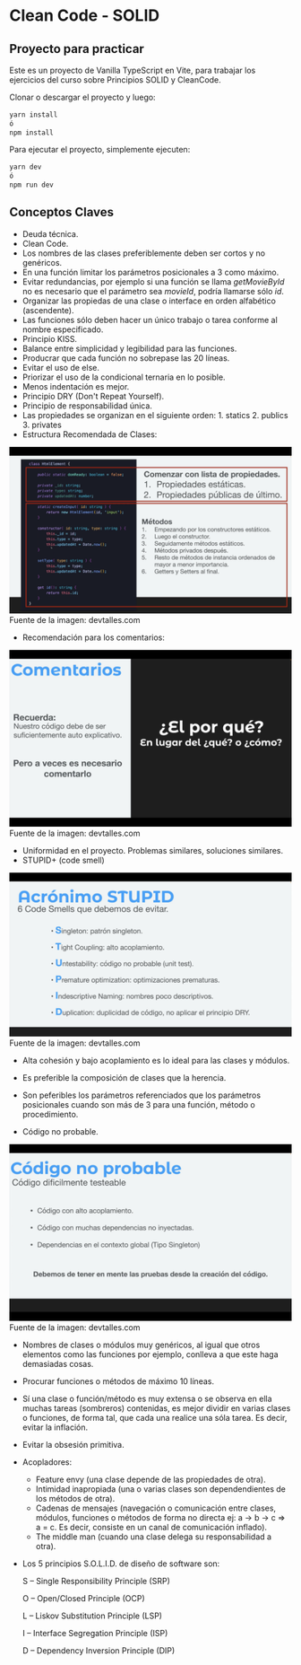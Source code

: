 # Clean Code - SOLID

## Proyecto para practicar

Este es un proyecto de Vanilla TypeScript en Vite, para trabajar los ejercicios del curso sobre Principios SOLID y CleanCode.

Clonar o descargar el proyecto y luego:

```
yarn install
ó
npm install
```

Para ejecutar el proyecto, simplemente ejecuten:

```
yarn dev
ó
npm run dev
```

## Conceptos Claves

- Deuda técnica.
- Clean Code.
- Los nombres de las clases preferiblemente deben ser cortos y no genéricos.
- En una función limitar los parámetros posicionales a 3 como máximo.
- Evitar redundancias, por ejemplo si una función se llama *getMovieById* no es necesario que el parámetro sea *movieId*, podría llamarse sólo *id*.
- Organizar las propiedas de una clase o interface en orden alfabético (ascendente).
- Las funciones sólo deben hacer un único trabajo o tarea conforme al nombre especificado.
- Principio KISS.
- Balance entre simplicidad y legibilidad para las funciones.
- Producrar que cada función no sobrepase las 20 líneas.
- Evitar el uso de else.
- Priorizar el uso de la condicional ternaria en lo posible.
- Menos indentación es mejor.
- Principio DRY (Don't Repeat Yourself).
- Principio de responsabilidad única.
- Las propiedades se organizan en el siguiente orden: 1. statics 2. publics 3. privates
- Estructura Recomendada de Clases:

![1.png](./src/img/1.png)
Fuente de la imagen: devtalles.com

- Recomendación para los comentarios:

![2.png](./src/img/2.png)
Fuente de la imagen: devtalles.com

- Uniformidad en el proyecto. Problemas similares, soluciones similares.
- STUPID+ (code smell)

![3.png](./src/img/3.png)
Fuente de la imagen: devtalles.com

- Alta cohesión y bajo acoplamiento es lo ideal para las clases y módulos.
- Es preferible la composición de clases que la herencia.
- Son peferibles los parámetros referenciados que los parámetros posicionales cuando son más de 3 para una función, método o procedimiento.

- Código no probable.

![4.png](./src/img/4.png)
Fuente de la imagen: devtalles.com

- Nombres de clases o módulos muy genéricos, al igual que otros elementos como las funciones por ejemplo, conlleva a que este haga demasiadas cosas.
- Procurar funciones o métodos de máximo 10 líneas.
- Sí una clase o función/método es muy extensa o se observa en ella muchas tareas (sombreros) contenidas, es mejor dividir en varias clases o funciones, de forma tal, que cada una realice una sóla tarea. Es decir, evitar la inflación.
- Evitar la obsesión primitiva.
- Acopladores: 
    - Feature envy (una clase depende de las propiedades de otra).
    - Intimidad inapropiada (una o varias clases son dependendientes de los métodos de otra).
    - Cadenas de mensajes (navegación o comunicación entre clases, módulos, funciones o métodos de forma no directa ej: a -> b -> c => a = c. Es decir, consiste en un canal de comunicación inflado).
    - The middle man (cuando una clase delega su responsabilidad a otra).
- Los 5 principios S.O.L.I.D. de diseño de software son:

    S – Single Responsibility Principle (SRP)

    O – Open/Closed Principle (OCP)

    L – Liskov Substitution Principle (LSP)

    I – Interface Segregation Principle (ISP)

    D – Dependency Inversion Principle (DIP)

